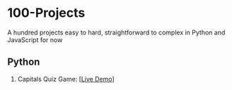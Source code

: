# 100-Projects
A hundred projects easy to hard, straightforward to complex in Python and JavaScript for now
 ## Python
1. Capitals Quiz Game: [[Live Demo]](python/1.%20Capitals%20Quiz/demo.gif)